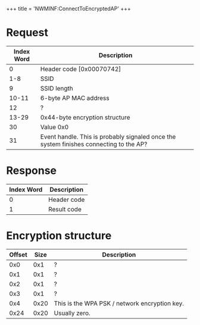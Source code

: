 +++
title = 'NWMINF:ConnectToEncryptedAP'
+++

# Request

| Index Word | Description |
|----|----|
| 0 | Header code \[0x00070742\] |
| 1-8 | SSID |
| 9 | SSID length |
| 10-11 | 6-byte AP MAC address |
| 12 | ? |
| 13-29 | 0x44-byte encryption structure |
| 30 | Value 0x0 |
| 31 | Event handle. This is probably signaled once the system finishes connecting to the AP? |

# Response

| Index Word | Description |
|------------|-------------|
| 0          | Header code |
| 1          | Result code |

# Encryption structure

| Offset | Size | Description                                   |
|--------|------|-----------------------------------------------|
| 0x0    | 0x1  | ?                                             |
| 0x1    | 0x1  | ?                                             |
| 0x2    | 0x1  | ?                                             |
| 0x3    | 0x1  | ?                                             |
| 0x4    | 0x20 | This is the WPA PSK / network encryption key. |
| 0x24   | 0x20 | Usually zero.                                 |

